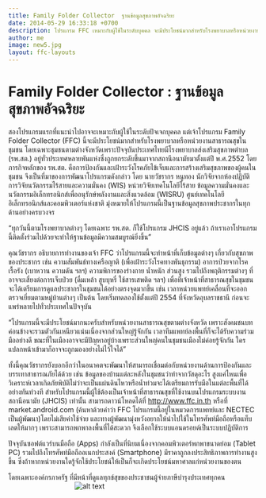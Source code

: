 ```yaml
---
title: Family Folder Collector  ฐานข้อมูลสุขภาพอัจฉริยะ
date: 2014-05-29 16:33:18 +0700
description: โปรแกรม FFC เหมาะกับผู้ใช้ในระดับบุคคล จะมีประโยชน์มากสำหรับโรงพยาบาลหรือหน่วยงานสาธารณสุขในชุมชน
author: me
image: new5.jpg
layout: ffc-layouts
---
```

# Family Folder Collector : ฐานข้อมูลสุขภาพอัจฉริยะ

สองโปรแกรมแรกที่แนะนำไปอาจจะเหมาะกับผู้ใช้ในระดับปัจเจกบุคคล แต่เจ้าโปรแกรม Family Folder Collector (FFC) นี้จะมีประโยชน์มากสำหรับโรงพยาบาลหรือหน่วยงานสาธารณสุขในชุมชน โดยเฉพาะชุมชนตามต่างจังหวัดเพราะปัจจุบันประเทศไทยมีโรงพยาบาลส่งเสริมสุขภาพตำบล (รพ.สต.) อยู่ทั่วประเทศหลายพันแห่งซึ่งถูกยกระดับขึ้นมาจากสถานีอนามัยมาตั้งแต่ปี พ.ศ.2552 โดยภารกิจหลักของ รพ.สต. คือการป้องกันและเฝ้าระวังโรคภัยไข้เจ็บและการสร้างเสริมสุขภาพของผู้คนในชุมชน จึงเป็นที่มาของการพัฒนาโปรแกรมดังกล่าว โดย นายวัชรากร หนูทอง นักวิจัยจากห้องปฏิบัติการวิจัยนวัตกรรมไร้สายและความมั่นคง (WIS) หน่วยวิจัยเทคโนโลยีไร้สาย ข้อมูลความมั่นคงและนวัตกรรมอิเล็กทรอนิกส์เพื่ออนุรักษ์พลังงานและสิ่งแวดล้อม (WISRU) ศูนย์เทคโนโลยีอิเล็กทรอนิกส์และคอมพิวเตอร์แห่งชาติ มุ่งหมายให้โปรแกรมนี้เป็นฐานข้อมูลสุขภาพประชากรในทุกด้านอย่างครบวงจร

“ทุกวันนี้ตามโรงพยาบาลต่างๆ โดยเฉพาะ รพ.สต. ก็ใช้โปรแกรม JHCIS อยู่แล้ว ถ้าเราเอาโปรแกรมนี้ติดตั้งร่วมไปด้วยจะทำให้ฐานข้อมูลมีความสมบูรณ์ยิ่งขึ้น”

คุณวัชรากร อธิบายการทำงานของเจ้า FFC ว่าโปรแกรมนี้จะทำหน้าที่เก็บข้อมูลต่างๆ เกี่ยวกับสุขภาพของประชากร เช่น ความสัมพันธ์ทางเครือญาติ (เพื่อเฝ้าระวังโรคทางพันธุกรรม) อาการป่วยจากโรคเรื้อรัง (เบาหวาน ความดัน ฯลฯ) ความพิการของร่างกาย น้ำหนัก ส่วนสูง รวมไปถึงพฤติกรรมต่างๆ ที่อาจจะเสี่ยงต่อการเจ็บป่วย (ดื่มเหล้า สูบบุหรี่ ใช้สารเสพติด ฯลฯ) เพื่อที่เจ้าหน้าที่สาธารณสุขในชุมชนจะได้เตรียมการดูแลประชากรในชุมชนได้อย่างตรงจุดมากขึ้น เช่น เวลาหน่วยแพทย์เคลื่อนที่จะออกตรวจเยี่ยมตามหมู่บ้านต่างๆ เป็นต้น โดยเริ่มทดลองใช้ตั้งแต่ปี 2554 ที่จังหวัดอุบลราชธานี ก่อนจะแพร่หลายไปทั่วประเทศในปัจจุบัน

“โปรแกรมนี้จะมีประโยชน์มากนะครับสำหรับหน่วยงานสาธารณสุขตามต่างจังหวัด เพราะสังคมชนบทค่อนข้างจะรวมตัวกันเหนียวแน่นเนื่องจากส่วนใหญ่รู้จักกัน เวลาทีมแพทย์ลงพื้นที่ก็จะได้รับความร่วมมืออย่างดี ขณะที่ในเมืองอาจจะมีปัญหาอยู่บ้างเพราะส่วนใหญ่คนในชุมชนเมืองไม่ค่อยรู้จักกัน ใครแปลกหน้าเข้ามาก็อาจจะถูกมองอย่างไม่ไว้ใจได้”

ทั้งนี้คุณวัชรากรยังบอกอีกว่าในอนาคตจะพัฒนาให้สามารถเชื่อมต่อกับหน่วยงานด้านการป้องกันและบรรเทาสาธารณภัยได้ด้วย เช่น ข้อมูลของบ้านแต่ละหลังในชุมชนว่าทำจากวัสดุอะไร สูงแค่ไหนเพื่อวิเคราะห์เวลาเกิดภัยพิบัติไม่ว่าจะเป็นแผ่นดินไหวหรือน้ำท่วมจะได้เตรียมการรับมือในแต่ละพื้นที่ได้อย่างทันท่วงที สำหรับโปรแกรมนี้ผู้ใช้ต้องเป็นเจ้าหน้าที่สาธารณสุขที่ใช้งานบนโปรแกรมระบบงานสถานีอนามัย (JHCIS) เท่านั้น สามารถดาวน์โหลดได้ที่ http://www.ffc.in.th หรือที่ market.android.com (ค้นหาด้วยคำว่า FFC โปรแกรมนี้อยู่ในหมวดการแพทย์และ NECTEC เป็นผู้พัฒนา)โดยไม่เสียค่าใช้จ่าย และทางผู้พัฒนามุ่งหวังอยากให้นำไปใช้ในโทรศัพท์มือถือหรือแท็บเลตให้มากๆ เพราะสามารถพกพาลงพื้นที่ได้สะดวก จึงเลือกใช้ระบบแอนดรอยด์เป็นระบบปฏิบัติการ

ปัจจุบันซอฟต์แวร์บนมือถือ (Apps) กำลังเป็นที่นิยมเนื่องจากคอมพิวเตอร์พกพาขนาดย่อม (Tablet PC) รวมไปถึงโทรศัพท์มือถืออเนกประสงค์ (Smartphone) มีราคาถูกลงประสิทธิภาพการทำงานสูงขึ้น ซึ่งถ้าหากหน่วยงานใดรู้จักใช้ประโยชน์ให้เป็นก็จะเกิดประโยชน์มหาศาลแก่หน่วยงานของตน

โดยเฉพาะองค์กรภาครัฐ ที่มีหน้าที่ดูแลทุกข์สุขของประชาชนผู้จ่ายภาษีบำรุงประเทศทุกคน
&nbsp;&nbsp;&nbsp;&nbsp;&nbsp;&nbsp;&nbsp;&nbsp;&nbsp;&nbsp;&nbsp;&nbsp;&nbsp;&nbsp;&nbsp;&nbsp;&nbsp;&nbsp;&nbsp;&nbsp;&nbsp;&nbsp;&nbsp;&nbsp;&nbsp;&nbsp;&nbsp;&nbsp;&nbsp;&nbsp;&nbsp;&nbsp;&nbsp;
![alt text](https://scontent.fbkk10-1.fna.fbcdn.net/v/t1.0-9/75557_510314145674320_1224036556_n.jpg?oh=d421da5e9f8d7a71f55b3dde9cee0b99&oe=58C495F7.jpg)  
